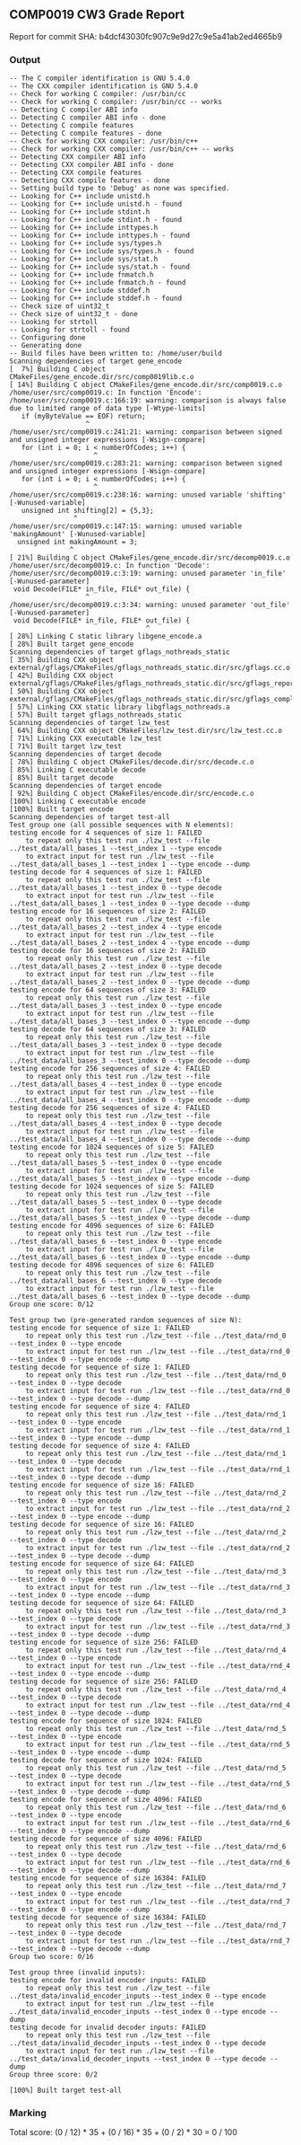 ## COMP0019 CW3 Grade Report
Report for commit SHA: b4dcf43030fc907c9e9d27c9e5a41ab2ed4665b9

### Output


    -- The C compiler identification is GNU 5.4.0
    -- The CXX compiler identification is GNU 5.4.0
    -- Check for working C compiler: /usr/bin/cc
    -- Check for working C compiler: /usr/bin/cc -- works
    -- Detecting C compiler ABI info
    -- Detecting C compiler ABI info - done
    -- Detecting C compile features
    -- Detecting C compile features - done
    -- Check for working CXX compiler: /usr/bin/c++
    -- Check for working CXX compiler: /usr/bin/c++ -- works
    -- Detecting CXX compiler ABI info
    -- Detecting CXX compiler ABI info - done
    -- Detecting CXX compile features
    -- Detecting CXX compile features - done
    -- Setting build type to 'Debug' as none was specified.
    -- Looking for C++ include unistd.h
    -- Looking for C++ include unistd.h - found
    -- Looking for C++ include stdint.h
    -- Looking for C++ include stdint.h - found
    -- Looking for C++ include inttypes.h
    -- Looking for C++ include inttypes.h - found
    -- Looking for C++ include sys/types.h
    -- Looking for C++ include sys/types.h - found
    -- Looking for C++ include sys/stat.h
    -- Looking for C++ include sys/stat.h - found
    -- Looking for C++ include fnmatch.h
    -- Looking for C++ include fnmatch.h - found
    -- Looking for C++ include stddef.h
    -- Looking for C++ include stddef.h - found
    -- Check size of uint32_t
    -- Check size of uint32_t - done
    -- Looking for strtoll
    -- Looking for strtoll - found
    -- Configuring done
    -- Generating done
    -- Build files have been written to: /home/user/build
    Scanning dependencies of target gene_encode
    [  7%] Building C object CMakeFiles/gene_encode.dir/src/comp0019lib.c.o
    [ 14%] Building C object CMakeFiles/gene_encode.dir/src/comp0019.c.o
    /home/user/src/comp0019.c: In function 'Encode':
    /home/user/src/comp0019.c:166:19: warning: comparison is always false due to limited range of data type [-Wtype-limits]
       if (myByteValue == EOF) return;
                       ^
    /home/user/src/comp0019.c:241:21: warning: comparison between signed and unsigned integer expressions [-Wsign-compare]
       for (int i = 0; i < numberOfCodes; i++) {
                         ^
    /home/user/src/comp0019.c:283:21: warning: comparison between signed and unsigned integer expressions [-Wsign-compare]
       for (int i = 0; i < numberOfCodes; i++) {
                         ^
    /home/user/src/comp0019.c:238:16: warning: unused variable 'shifting' [-Wunused-variable]
       unsigned int shifting[2] = {5,3};
                    ^
    /home/user/src/comp0019.c:147:15: warning: unused variable 'makingAmount' [-Wunused-variable]
      unsigned int makingAmount = 3;
                   ^
    [ 21%] Building C object CMakeFiles/gene_encode.dir/src/decomp0019.c.o
    /home/user/src/decomp0019.c: In function 'Decode':
    /home/user/src/decomp0019.c:3:19: warning: unused parameter 'in_file' [-Wunused-parameter]
     void Decode(FILE* in_file, FILE* out_file) {
                       ^
    /home/user/src/decomp0019.c:3:34: warning: unused parameter 'out_file' [-Wunused-parameter]
     void Decode(FILE* in_file, FILE* out_file) {
                                      ^
    [ 28%] Linking C static library libgene_encode.a
    [ 28%] Built target gene_encode
    Scanning dependencies of target gflags_nothreads_static
    [ 35%] Building CXX object external/gflags/CMakeFiles/gflags_nothreads_static.dir/src/gflags.cc.o
    [ 42%] Building CXX object external/gflags/CMakeFiles/gflags_nothreads_static.dir/src/gflags_reporting.cc.o
    [ 50%] Building CXX object external/gflags/CMakeFiles/gflags_nothreads_static.dir/src/gflags_completions.cc.o
    [ 57%] Linking CXX static library libgflags_nothreads.a
    [ 57%] Built target gflags_nothreads_static
    Scanning dependencies of target lzw_test
    [ 64%] Building CXX object CMakeFiles/lzw_test.dir/src/lzw_test.cc.o
    [ 71%] Linking CXX executable lzw_test
    [ 71%] Built target lzw_test
    Scanning dependencies of target decode
    [ 78%] Building C object CMakeFiles/decode.dir/src/decode.c.o
    [ 85%] Linking C executable decode
    [ 85%] Built target decode
    Scanning dependencies of target encode
    [ 92%] Building C object CMakeFiles/encode.dir/src/encode.c.o
    [100%] Linking C executable encode
    [100%] Built target encode
    Scanning dependencies of target test-all
    Test group one (all possible sequences with N elements):
    testing encode for 4 sequences of size 1: FAILED
    	to repeat only this test run ./lzw_test --file ../test_data/all_bases_1 --test_index 1 --type encode
    	to extract input for test run ./lzw_test --file ../test_data/all_bases_1 --test_index 1 --type encode --dump
    testing decode for 4 sequences of size 1: FAILED
    	to repeat only this test run ./lzw_test --file ../test_data/all_bases_1 --test_index 0 --type decode
    	to extract input for test run ./lzw_test --file ../test_data/all_bases_1 --test_index 0 --type decode --dump
    testing encode for 16 sequences of size 2: FAILED
    	to repeat only this test run ./lzw_test --file ../test_data/all_bases_2 --test_index 4 --type encode
    	to extract input for test run ./lzw_test --file ../test_data/all_bases_2 --test_index 4 --type encode --dump
    testing decode for 16 sequences of size 2: FAILED
    	to repeat only this test run ./lzw_test --file ../test_data/all_bases_2 --test_index 0 --type decode
    	to extract input for test run ./lzw_test --file ../test_data/all_bases_2 --test_index 0 --type decode --dump
    testing encode for 64 sequences of size 3: FAILED
    	to repeat only this test run ./lzw_test --file ../test_data/all_bases_3 --test_index 0 --type encode
    	to extract input for test run ./lzw_test --file ../test_data/all_bases_3 --test_index 0 --type encode --dump
    testing decode for 64 sequences of size 3: FAILED
    	to repeat only this test run ./lzw_test --file ../test_data/all_bases_3 --test_index 0 --type decode
    	to extract input for test run ./lzw_test --file ../test_data/all_bases_3 --test_index 0 --type decode --dump
    testing encode for 256 sequences of size 4: FAILED
    	to repeat only this test run ./lzw_test --file ../test_data/all_bases_4 --test_index 0 --type encode
    	to extract input for test run ./lzw_test --file ../test_data/all_bases_4 --test_index 0 --type encode --dump
    testing decode for 256 sequences of size 4: FAILED
    	to repeat only this test run ./lzw_test --file ../test_data/all_bases_4 --test_index 0 --type decode
    	to extract input for test run ./lzw_test --file ../test_data/all_bases_4 --test_index 0 --type decode --dump
    testing encode for 1024 sequences of size 5: FAILED
    	to repeat only this test run ./lzw_test --file ../test_data/all_bases_5 --test_index 0 --type encode
    	to extract input for test run ./lzw_test --file ../test_data/all_bases_5 --test_index 0 --type encode --dump
    testing decode for 1024 sequences of size 5: FAILED
    	to repeat only this test run ./lzw_test --file ../test_data/all_bases_5 --test_index 0 --type decode
    	to extract input for test run ./lzw_test --file ../test_data/all_bases_5 --test_index 0 --type decode --dump
    testing encode for 4096 sequences of size 6: FAILED
    	to repeat only this test run ./lzw_test --file ../test_data/all_bases_6 --test_index 0 --type encode
    	to extract input for test run ./lzw_test --file ../test_data/all_bases_6 --test_index 0 --type encode --dump
    testing decode for 4096 sequences of size 6: FAILED
    	to repeat only this test run ./lzw_test --file ../test_data/all_bases_6 --test_index 0 --type decode
    	to extract input for test run ./lzw_test --file ../test_data/all_bases_6 --test_index 0 --type decode --dump
    Group one score: 0/12
    
    Test group two (pre-generated random sequences of size N):
    testing encode for sequence of size 1: FAILED
    	to repeat only this test run ./lzw_test --file ../test_data/rnd_0 --test_index 0 --type encode
    	to extract input for test run ./lzw_test --file ../test_data/rnd_0 --test_index 0 --type encode --dump
    testing decode for sequence of size 1: FAILED
    	to repeat only this test run ./lzw_test --file ../test_data/rnd_0 --test_index 0 --type decode
    	to extract input for test run ./lzw_test --file ../test_data/rnd_0 --test_index 0 --type decode --dump
    testing encode for sequence of size 4: FAILED
    	to repeat only this test run ./lzw_test --file ../test_data/rnd_1 --test_index 0 --type encode
    	to extract input for test run ./lzw_test --file ../test_data/rnd_1 --test_index 0 --type encode --dump
    testing decode for sequence of size 4: FAILED
    	to repeat only this test run ./lzw_test --file ../test_data/rnd_1 --test_index 0 --type decode
    	to extract input for test run ./lzw_test --file ../test_data/rnd_1 --test_index 0 --type decode --dump
    testing encode for sequence of size 16: FAILED
    	to repeat only this test run ./lzw_test --file ../test_data/rnd_2 --test_index 0 --type encode
    	to extract input for test run ./lzw_test --file ../test_data/rnd_2 --test_index 0 --type encode --dump
    testing decode for sequence of size 16: FAILED
    	to repeat only this test run ./lzw_test --file ../test_data/rnd_2 --test_index 0 --type decode
    	to extract input for test run ./lzw_test --file ../test_data/rnd_2 --test_index 0 --type decode --dump
    testing encode for sequence of size 64: FAILED
    	to repeat only this test run ./lzw_test --file ../test_data/rnd_3 --test_index 0 --type encode
    	to extract input for test run ./lzw_test --file ../test_data/rnd_3 --test_index 0 --type encode --dump
    testing decode for sequence of size 64: FAILED
    	to repeat only this test run ./lzw_test --file ../test_data/rnd_3 --test_index 0 --type decode
    	to extract input for test run ./lzw_test --file ../test_data/rnd_3 --test_index 0 --type decode --dump
    testing encode for sequence of size 256: FAILED
    	to repeat only this test run ./lzw_test --file ../test_data/rnd_4 --test_index 0 --type encode
    	to extract input for test run ./lzw_test --file ../test_data/rnd_4 --test_index 0 --type encode --dump
    testing decode for sequence of size 256: FAILED
    	to repeat only this test run ./lzw_test --file ../test_data/rnd_4 --test_index 0 --type decode
    	to extract input for test run ./lzw_test --file ../test_data/rnd_4 --test_index 0 --type decode --dump
    testing encode for sequence of size 1024: FAILED
    	to repeat only this test run ./lzw_test --file ../test_data/rnd_5 --test_index 0 --type encode
    	to extract input for test run ./lzw_test --file ../test_data/rnd_5 --test_index 0 --type encode --dump
    testing decode for sequence of size 1024: FAILED
    	to repeat only this test run ./lzw_test --file ../test_data/rnd_5 --test_index 0 --type decode
    	to extract input for test run ./lzw_test --file ../test_data/rnd_5 --test_index 0 --type decode --dump
    testing encode for sequence of size 4096: FAILED
    	to repeat only this test run ./lzw_test --file ../test_data/rnd_6 --test_index 0 --type encode
    	to extract input for test run ./lzw_test --file ../test_data/rnd_6 --test_index 0 --type encode --dump
    testing decode for sequence of size 4096: FAILED
    	to repeat only this test run ./lzw_test --file ../test_data/rnd_6 --test_index 0 --type decode
    	to extract input for test run ./lzw_test --file ../test_data/rnd_6 --test_index 0 --type decode --dump
    testing encode for sequence of size 16384: FAILED
    	to repeat only this test run ./lzw_test --file ../test_data/rnd_7 --test_index 0 --type encode
    	to extract input for test run ./lzw_test --file ../test_data/rnd_7 --test_index 0 --type encode --dump
    testing decode for sequence of size 16384: FAILED
    	to repeat only this test run ./lzw_test --file ../test_data/rnd_7 --test_index 0 --type decode
    	to extract input for test run ./lzw_test --file ../test_data/rnd_7 --test_index 0 --type decode --dump
    Group two score: 0/16
    
    Test group three (invalid inputs):
    testing encode for invalid encoder inputs: FAILED
    	to repeat only this test run ./lzw_test --file ../test_data/invalid_encoder_inputs --test_index 0 --type encode
    	to extract input for test run ./lzw_test --file ../test_data/invalid_encoder_inputs --test_index 0 --type encode --dump
    testing decode for invalid decoder inputs: FAILED
    	to repeat only this test run ./lzw_test --file ../test_data/invalid_decoder_inputs --test_index 0 --type decode
    	to extract input for test run ./lzw_test --file ../test_data/invalid_decoder_inputs --test_index 0 --type decode --dump
    Group three score: 0/2
    
    [100%] Built target test-all
    


### Marking

Total score: (0 / 12) * 35 + (0 / 16) * 35 + (0 / 2) * 30 = 0 / 100

